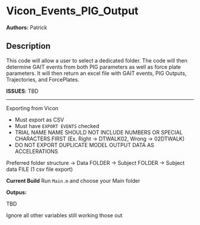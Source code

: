 # Vicon_Events_PIG_Output

**Authors:** Patrick

## Description

This code will allow a user to select a dedicated folder. The code will then determine GAIT events from both PIG parameters as well as force plate parameters. It will then return an excel file with GAIT events, PIG Outputs, Trajectories, and ForcePlates.

**ISSUES**: TBD

--------------------------------------------------------------------------------------------------

Exporting from Vicon

* Must export as CSV
* Must have `EXPORT EVENTS` checked
* TRIAL NAME NAME SHOULD NOT INCLUDE NUMBERS OR SPECIAL CHARACTERS FIRST (Ex. Right -> DTWALK02, Wrong -> 02DTWALK)
* DO NOT EXPORT DUPLICATE MODEL OUTPUT DATA AS ACCELERATIONS


Preferred folder structure -> Data FOLDER -> Subject FOLDER -> Subject data FILE (1 csv file export)


**Current Build** Run `Main.m` and choose your Main folder

**Outpus:** 

TBD

Ignore all other variables still working those out





